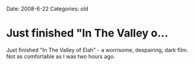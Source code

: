 Date: 2008-6-22
Categories: old

# Just finished "In The Valley o...

Just finished "In The Valley of Elah" - a worrisome, despairing, dark film. Not as comfortable as I was two hours ago.
